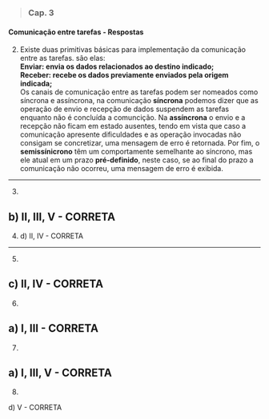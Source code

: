 >### Cap. 3
#### Comunicação entre tarefas - Respostas

2. Existe duas primitivas básicas para implementação da comunicação entre as tarefas. são elas:  
  **Enviar: envia os dados relacionados ao destino indicado;**  
  **Receber: recebe os dados previamente enviados pela origem indicada;**  
 Os canais de comunicação entre as tarefas podem ser nomeados como síncrona e assíncrona, na comunicação **síncrona** podemos dizer que as operação de envio e recepção de dados suspendem as tarefas enquanto não é concluída a comuncição. Na **assíncrona** o envio e a recepção não ficam em estado ausentes, tendo em vista que caso a comunicação apresente dificuldades e as operação invocadas não consigam se concretizar, uma mensagem de erro é retornada. Por fim, o **semissínicrono** têm um comportamente semelhante ao síncrono, mas ele atual em um prazo **pré-definido**, neste caso, se ao final do prazo a comunicação não ocorreu, uma mensagem de erro é exibida.
---
3.   
  b) II, III, V - CORRETA  
---
4. 
   d) II, IV - CORRETA  
---
5. 
  c) II, IV - CORRETA 
---
6.  
  a) I, III - CORRETA  
---
7.  
  a) I, III, V - CORRETA
---
8.
  d) V - CORRETA

